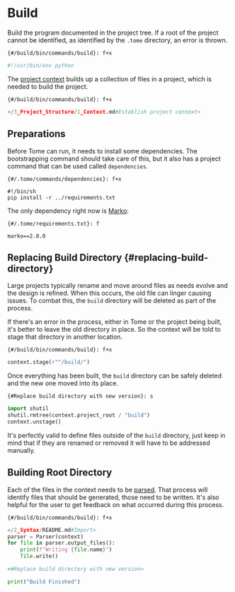 # Build

Build the program documented in the project tree. If a root of the project cannot be identified, as identified by the `.tome` directory, an error is thrown.

`{#/build/bin/commands/build}: f+x`
```python
#!/usr/bin/env python
```

The [project context](/3_Project_Structure/1_Context.md) builds up a collection of files in a project, which is needed to build the project.

`{#/build/bin/commands/build}: f+x`
```python
</3_Project_Structure/1_Context.md#Establish project context>
```

## Preparations

Before Tome can run, it needs to install some dependencies. The bootstrapping command should take care of this, but it also has a project command that can be used called `dependencies`.

`{#/.tome/commands/dependencies}: f+x`
```shell
#!/bin/sh
pip install -r ../requirements.txt
```

The only dependency right now is [Marko](https://marko-py.readthedocs.io/en/latest/):

`{#/.tome/requirements.txt}: f`
```
marko==2.0.0
```

## Replacing Build Directory {#replacing-build-directory}

Large projects typically rename and move around files as needs evolve and the design is refined. When this occurs, the old file can linger causing issues. To combat this, the `build` directory will be deleted as part of the process.

If there's an error in the process, either in Tome or the project being built, it's better to leave the old directory in place. So the context will be told to stage that directory in another location.

`{#/build/bin/commands/build}: f+x`
```python
context.stage(r"^/build/")
```

Once everything has been built, the `build` directory can be safely deleted and the new one moved into its place.

`{#Replace build directory with new version}: s`
```python
import shutil
shutil.rmtree(context.project_root / "build")
context.unstage()
```

It's perfectly valid to define files outside of the `build` directory, just keep in mind that if they are renamed or removed it will have to be addressed manually.

## Building Root Directory

Each of the files in the context needs to be [parsed](/2_Syntax). That process will identify files that should be generated, those need to be written. It's also helpful for the user to get feedback on what occurred during this process.

`{#/build/bin/commands/build}: f+x`
```python
</2_Syntax/README.md#Import>
parser = Parser(context)
for file in parser.output_files():
    print(f"Writing {file.name}")
    file.write()

<#Replace build directory with new version>

print("Build Finished")
```
